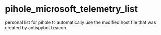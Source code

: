 # pihole_microsoft_telemetry_list
personal list for pihole to automatically use the modified host file that was created by antispybot beacon
